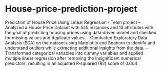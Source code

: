 # House-price-prediction-project
Prediction of House Price Using Linear Regression ‐ Team project 
– Analyzed a House Price Dataset with 545 instances and 13 attributes with the goal of predicting housing prices using
data‐driven model and checked for missing values and duplicate values.
– Conducted Exploratory Data Analysis (EDA) on the dataset using Matplotlib and Seaborn to identify and understand
outliers while extracting additional insights from the data.
– Transformed categorical variables into dummy variables and applied multiple linear regression after removing the
insignificant numerical predictors, resulting in an adjusted R‐squared (R2) score of 0.604

